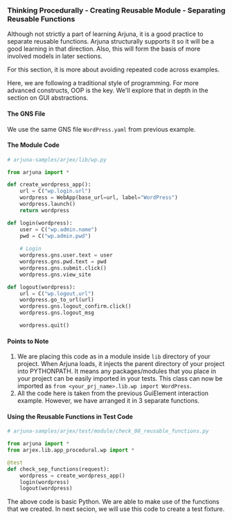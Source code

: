 ### Thinking Procedurally - Creating Reusable Module - Separating Reusable Functions

Although not strictly a part of learning Arjuna, it is a good practice to separate reusable functions. Arjuna structurally supports it so it will be a good learning in that direction. Also, this will form the basis of more involved models in later sections.

For this section, it is more about avoiding repeated code across examples.

Here, we are following a traditional style of programming. For more advanced constructs, OOP is the key. We'll explore that in depth in the section on GUI abstractions.

#### The GNS File

We use the same GNS file `WordPress.yaml` from previous example.

#### The Module Code

```python
# arjuna-samples/arjex/lib/wp.py

from arjuna import *

def create_wordpress_app():
    url = C("wp.login.url")
    wordpress = WebApp(base_url=url, label="WordPress")
    wordpress.launch()
    return wordpress

def login(wordpress):
    user = C("wp.admin.name")
    pwd = C("wp.admin.pwd")
    
    # Login
    wordpress.gns.user.text = user
    wordpress.gns.pwd.text = pwd
    wordpress.gns.submit.click()
    wordpress.gns.view_site

def logout(wordpress):
    url = C("wp.logout.url")
    wordpress.go_to_url(url)
    wordpress.gns.logout_confirm.click()
    wordpress.gns.logout_msg

    wordpress.quit()
```

#### Points to Note
1. We are placing this code as in a module inside `lib` directory of your project. When Arjuna loads, it injects the parent directory of your project into PYTHONPATH. It means any packages/modules that you place in your project can be easily imported in your tests. This class can now be imported as `from <your_prj_name>.lib.wp import WordPress`.
2. All the code here is taken from the previous GuiElement interaction example. However, we have arranged it in 3 separate functions.

#### Using the Reusable Functions in Test Code

```python
# arjuna-samples/arjex/test/module/check_08_reusable_functions.py

from arjuna import *
from arjex.lib.app_procedural.wp import *

@test
def check_sep_functions(request):
    wordpress = create_wordpress_app()
    login(wordpress)
    logout(wordpress)
```

The above code is basic Python. We are able to make use of the functions that we created. In next secion, we will use this code to create a test fixture.

